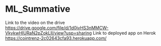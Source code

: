 # ML_Summative
Link to the video on the drive
https://drive.google.com/file/d/1d0jvHS3nMMCW-VkykwHlURaN2pZokLlI/view?usp=sharing
Link to deployed app on Herok
https://cointrenz-2c02643cfa93.herokuapp.com/
